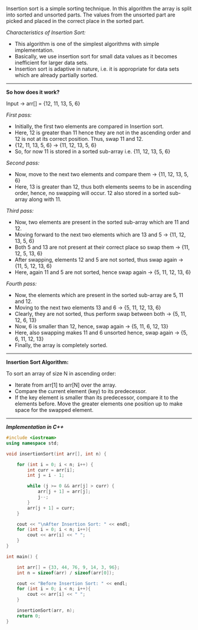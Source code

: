 Insertion sort is a simple sorting technique. In this algorithm the array is split into sorted and unsorted parts. 
The values from the unsorted part are picked and placed in the correct place in the sorted part.


_Characteristics of Insertion Sort:_
- This algorithm is one of the simplest algorithms with simple implementation.
- Basically, we use insertion sort for small data values as it becomes inefficient for larger data sets.
- Insertion sort is adaptive in nature, i.e. it is appropriate for data sets which are already partially sorted.

<hr>

**So how does it work?**

Input -> arr[] = {12, 11, 13, 5, 6}

_First pass:_
- Initially, the first two elements are compared in Insertion sort.
- Here, 12 is greater than 11 hence they are not in the ascending order and 12 is not at its correct position. Thus, swap 11 and 12.
- {12, 11, 13, 5, 6} -> {11, 12, 13, 5, 6}
- So, for now 11 is stored in a sorted sub-array i.e. {11, 12, 13, 5, 6}

_Second pass:_ 
- Now, move to the next two elements and compare them -> {11, 12, 13, 5, 6}
- Here, 13 is greater than 12, thus both elements seems to be in ascending order, hence, no swapping will occur. 12 also stored in a sorted sub-array along with 11.

_Third pass:_
- Now, two elements are present in the sorted sub-array which are 11 and 12.
- Moving forward to the next two elements which are 13 and 5 -> {11, 12, 13, 5, 6}
- Both 5 and 13 are not present at their correct place so swap them -> {11, 12, 5, 13, 6}
- After swapping, elements 12 and 5 are not sorted, thus swap again -> {11, 5, 12, 13, 6}
- Here, again 11 and 5 are not sorted, hence swap again -> {5, 11, 12, 13, 6}

_Fourth pass:_
- Now, the elements which are present in the sorted sub-array are 5, 11 and 12.
- Moving to the next two elements 13 and 6 -> {5, 11, 12, 13, 6}
- Clearly, they are not sorted, thus perform swap between both -> {5, 11, 12, 6, 13}
- Now, 6 is smaller than 12, hence, swap again -> {5, 11, 6, 12, 13}
- Here, also swapping makes 11 and 6 unsorted hence, swap again -> {5, 6, 11, 12, 13}
- Finally, the array is completely sorted.

<hr>

**Insertion Sort Algorithm:**

To sort an array of size N in ascending order: 

- Iterate from arr[1] to arr[N] over the array. 
- Compare the current element (key) to its predecessor. 
- If the key element is smaller than its predecessor, compare it to the elements before. Move the greater elements one position up to make space for the swapped element.

<hr>

_**Implementation in C++**_
```cpp
#include <iostream>
using namespace std;

void insertionSort(int arr[], int n) {

    for (int i = 0; i < n; i++) {
        int curr = arr[i];
        int j = i - 1;

        while (j >= 0 && arr[j] > curr) {
            arr[j + 1] = arr[j];
            j--;
        }
        arr[j + 1] = curr;
    }

    cout << "\nAfter Insertion Sort: " << endl;
    for (int i = 0; i < n; i++){
        cout << arr[i] << " ";
    }
}

int main() {

    int arr[] = {33, 44, 76, 9, 14, 3, 96};
    int n = sizeof(arr) / sizeof(arr[0]);

    cout << "Before Insertion Sort: " << endl;
    for (int i = 0; i < n; i++){
        cout << arr[i] << " ";
    }

    insertionSort(arr, n);
    return 0;
}
```

